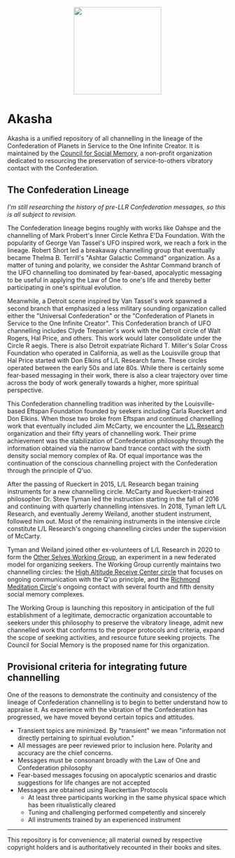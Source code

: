 <p align='center'><img src="https://councilforsocialmemory.org/wp-content/uploads/sites/10/2023/04/csm_logo_final.png" width=200)</p>

# Akasha

Akasha is a unified repository of all channelling in the lineage of the Confederation of Planets in Service to the One Infinite Creator. It is maintained by the [Council for Social Memory](https://councilforsocialmemory.org), a non-profit organization dedicated to resourcing the preservation of service-to-others vibratory contact with the Confederation.

## The Confederation Lineage

_I'm still researching the history of pre-LLR Confederation messages, so this is all subject to revision._

The Confederation lineage begins roughly with works like Oahspe and the channelling of Mark Probert's Inner Circle Kethra E'Da Foundation. With the popularity of George Van Tassel's UFO inspired work, we reach a fork in the lineage. Robert Short led a breakaway channelling group that eventually became Thelma B. Terrill's "Ashtar Galactic Command" organization. As a matter of tuning and polarity, we consider the Ashtar Command branch of the UFO channelling too dominated by fear-based, apocalyptic messaging to be useful in applying the Law of One to one's life and thereby better participating in one's spiritual evolution.

Meanwhile, a Detroit scene inspired by Van Tassel's work spawned a second branch that emphasized a less military sounding organization called either the "Universal Confederation" or the "Confederation of Planets in Service to the One Infinite Creator". This Confederation branch of UFO channelling includes Clyde Trepanier's work with the Detroit circle of Walt Rogers, Hal Price, and others. This work would later consolidate under the Circle R aegis. There is also Detroit expatriate Richard T. Miller's Solar Cross Foundation who operated in California, as well as the Louisville group that Hal Price started with Don Elkins of L/L Research fame. These circles operated between the early 50s and late 80s. While there is certainly some fear-based messaging in their work, there is also a clear trajectory over time across the body of work generally towards a higher, more spiritual perspective.

This Confederation channelling tradition was inherited by the Louisville-based Eftspan Foundation founded by seekers including Carla Rueckert and Don Elkins. When those two broke from Eftspan and continued channelling work that eventually included Jim McCarty, we encounter the [L/L Research](https://llresearch.org) organization and their fifty years of channelling work. Their prime achievement was the stabilization of Confederation philosophy through the information obtained via the narrow band trance contact with the sixth density social memory complex of Ra. Of equal importance was the continuation of the conscious channelling project with the Confederation through the principle of Q'uo.

After the passing of Rueckert in 2015, L/L Research began training instruments for a new channelling circle. McCarty and Rueckert-trained philosopher Dr. Steve Tyman led the instruction starting in the fall of 2016 and continuing with quarterly channelling intensives. In 2018, Tyman left L/L Research, and eventually Jeremy Weiland, another student instrument, followed him out. Most of the remaining instruments in the intensive circle constitute L/L Research's ongoing channelling circles under the supervision of McCarty. 

Tyman and Weiland joined other ex-volunteers of L/L Research in 2020 to form the [Other Selves Working Group](https://otherselvesworking.group), an experiment in a new federated model for organizing seekers. The Working Group currently maintains two channelling circles: the [High Altitude Receive Center circle](/harc) that focuses on ongoing communication with the Q'uo principle, and the [Richmond Meditation Circle](/richmond)'s ongoing contact with several fourth and fifth density social memory complexes. 

The Working Group is launching this repository in anticipation of the full establishment of a legitimate, democractic organization accountable to seekers under this philosophy to preserve the vibratory lineage, admit new channelled work that conforms to the proper protocols and criteria, expand the scope of seeking activities, and resource future seeking projects. The Council for Social Memory is the proposed name for this organization.

## Provisional criteria for integrating future channelling

One of the reasons to demonstrate the continuity and consistency of the lineage of Confederation channelling is to begin to better understand how to appraise it. As experience with the vibration of the Confederation has progressed, we have moved beyond certain topics and attitudes.

- Transient topics are minimized. By "transient" we mean "information not directly pertaining to spiritual evolution."
- All messages are peer reviewed prior to inclusion here. Polarity and accuracy are the chief concerns.
- Messages must be consonant broadly with the Law of One and Confederation philosophy
- Fear-based messages focusing on apocalyptic scenarios and drastic suggestions for life changes are not accepted
- Messages are obtained using Rueckertian Protocols
  - At least three participants working in the same physical space which has been ritualistically cleared
  - Tuning and challenging performed competently and sincerely
  - All instruments trained by an experienced instrument

---

This repository is for convenience; all material owned by respective copyright holders and is authoritatively recounted in their books and sites.
